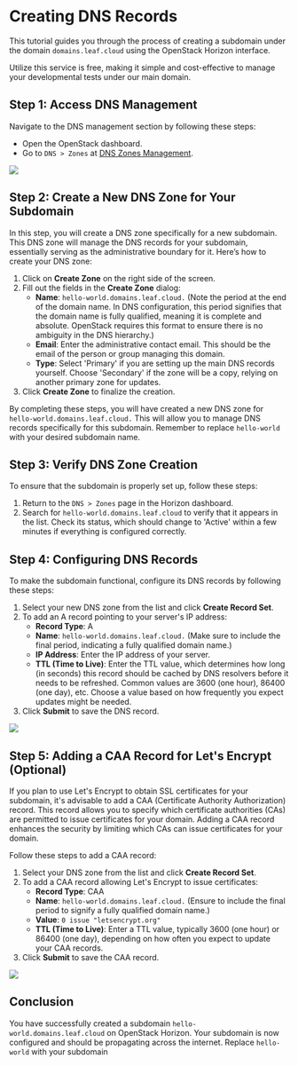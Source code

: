 # Creating DNS Records

This tutorial guides you through the process of creating a subdomain under the domain `domains.leaf.cloud` using the OpenStack Horizon interface.

Utilize this service is free, making it simple and cost-effective to manage your developmental tests under our main domain.

## Step 1: Access DNS Management

Navigate to the DNS management section by following these steps:

- Open the OpenStack dashboard.
- Go to `DNS > Zones` at [DNS Zones Management](https://create.leaf.cloud/project/dnszones).

![](../images/dns-zones-overview.png)

## Step 2: Create a New DNS Zone for Your Subdomain

In this step, you will create a DNS zone specifically for a new subdomain. This DNS zone will manage the DNS records for your subdomain, essentially serving as the administrative boundary for it.
Here’s how to create your DNS zone:

1. Click on **Create Zone** on the right side of the screen.
2. Fill out the fields in the **Create Zone** dialog:
   - **Name**: `hello-world.domains.leaf.cloud.` (Note the period at the end of the domain name. In DNS configuration, this period signifies that the domain name is fully qualified, meaning it is complete and absolute. OpenStack requires this format to ensure there is no ambiguity in the DNS hierarchy.)
   - **Email**: Enter the administrative contact email. This should be the email of the person or group managing this domain.
   - **Type**: Select 'Primary' if you are setting up the main DNS records yourself. Choose 'Secondary' if the zone will be a copy, relying on another primary zone for updates.
3. Click **Create Zone** to finalize the creation.

By completing these steps, you will have created a new DNS zone for `hello-world.domains.leaf.cloud.` This will allow you to manage DNS records specifically for this subdomain. Remember to replace `hello-world` with your desired subdomain name.

## Step 3: Verify DNS Zone Creation

To ensure that the subdomain is properly set up, follow these steps:

1. Return to the `DNS > Zones` page in the Horizon dashboard.
2. Search for `hello-world.domains.leaf.cloud` to verify that it appears in the list. Check its status, which should change to 'Active' within a few minutes if everything is configured correctly.

## Step 4: Configuring DNS Records

To make the subdomain functional, configure its DNS records by following these steps:

1. Select your new DNS zone from the list and click **Create Record Set**.
2. To add an A record pointing to your server's IP address:
   - **Record Type**: A
   - **Name**: `hello-world.domains.leaf.cloud.` (Make sure to include the final period, indicating a fully qualified domain name.)
   - **IP Address**: Enter the IP address of your server.
   - **TTL (Time to Live)**: Enter the TTL value, which determines how long (in seconds) this record should be cached by DNS resolvers before it needs to be refreshed. Common values are 3600 (one hour), 86400 (one day), etc. Choose a value based on how frequently you expect updates might be needed.
3. Click **Submit** to save the DNS record.

![](../images/dns-create-record.png)

## Step 5: Adding a CAA Record for Let's Encrypt (Optional)

If you plan to use Let's Encrypt to obtain SSL certificates for your subdomain, it's advisable to add a CAA (Certificate Authority Authorization) record. This record allows you to specify which certificate authorities (CAs) are permitted to issue certificates for your domain. Adding a CAA record enhances the security by limiting which CAs can issue certificates for your domain.

Follow these steps to add a CAA record:

1. Select your DNS zone from the list and click **Create Record Set**.
2. To add a CAA record allowing Let's Encrypt to issue certificates:
   - **Record Type**: CAA
   - **Name**: `hello-world.domains.leaf.cloud.` (Ensure to include the final period to signify a fully qualified domain name.)
   - **Value**: `0 issue "letsencrypt.org"`
   - **TTL (Time to Live)**: Enter a TTL value, typically 3600 (one hour) or 86400 (one day), depending on how often you expect to update your CAA records.
3. Click **Submit** to save the CAA record.

![](../images/dns-letsencrypt.png)

## Conclusion

You have successfully created a subdomain `hello-world.domains.leaf.cloud` on OpenStack Horizon. Your subdomain is now configured and should be propagating across the internet. Replace `hello-world` with your subdomain
